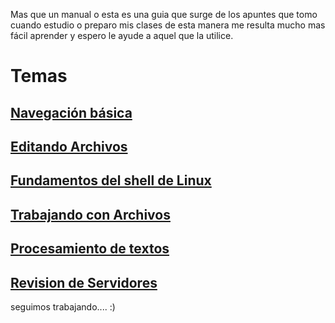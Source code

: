 Mas que un manual o esta es una guia que surge de los apuntes que tomo cuando estudio o preparo mis clases de esta manera me resulta mucho mas fácil aprender y espero le ayude a aquel que la utilice.

# Temas

## [Navegación básica](content/100-navigation-basics/index.md)
## [Editando Archivos](content/101-editing-files/index.md)
## [Fundamentos del shell de Linux](content/102-shell-basics/index.md)

## [Trabajando con Archivos](content/103-working-with-files/index.md)

## [Procesamiento de textos ](content/104-text-processing/index.md)

## [Revision de Servidores](content/105-server-review/index.md)


seguimos trabajando.... :)